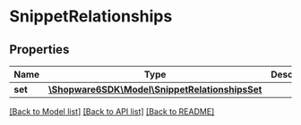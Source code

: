 # SnippetRelationships

## Properties
Name | Type | Description | Notes
------------ | ------------- | ------------- | -------------
**set** | [**\Shopware6SDK\Model\SnippetRelationshipsSet**](SnippetRelationshipsSet.md) |  | [optional] 

[[Back to Model list]](../../README.md#documentation-for-models) [[Back to API list]](../../README.md#documentation-for-api-endpoints) [[Back to README]](../../README.md)

